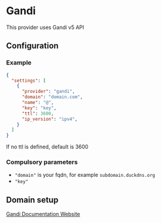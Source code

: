 # Gandi

This provider uses Gandi v5 API

## Configuration

### Example

```json
{
  "settings": [
    {
      "provider": "gandi",
      "domain": "domain.com",
      "name": "@",
      "key": "key",
      "ttl": 3600,
      "ip_version": "ipv4",
    }
  ]
}
```

If no ttl is defined, default is 3600

### Compulsory parameters

- `"domain"` is your fqdn, for example `subdomain.duckdns.org`
- `"key"`

## Domain setup

[Gandi Documentation Website](https://docs.gandi.net/en/domain_names/advanced_users/api.html#gandi-s-api)
